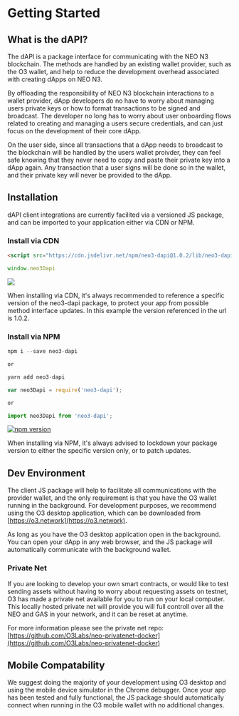# Getting Started

## What is the dAPI?

The dAPI is a package interface for communicating with the NEO N3 blockchain. The methods are handled by an existing wallet provider, such as the O3 wallet, and help to reduce the development overhead associated with creating dApps on NEO N3.

By offloading the responsibility of NEO N3 blockchain interactions to a wallet provider, dApp developers do no have to worry about managing users private keys or how to format transactions to be signed and broadcast. The developer no long has to worry about user onboarding flows related to creating and managing a users secure credentials, and can just focus on the development of their core dApp.

On the user side, since all transactions that a dApp needs to broadcast to the blockchain will be handled by the users wallet proivder, they can feel safe knowing that they never need to copy and paste their private key into a dApp again. Any transaction that a user signs will be done so in the wallet, and their private key will never be provided to the dApp.

## Installation

dAPI client integrations are currently facilited via a versioned JS package, and can be imported to your application either via CDN or NPM.

### Install via CDN

```html
<script src="https://cdn.jsdelivr.net/npm/neo3-dapi@1.0.2/lib/neo3-dapi.min.js"></script>
```
```typescript
window.neo3Dapi
```

[![](https://data.jsdelivr.com/v1/package/npm/neo3-dapi/badge)](https://www.jsdelivr.com/package/npm/neo3-dapi)

When installing via CDN, it's always recommended to reference a specific version of the neo3-dapi package, to protect your app from possible method interface updates. In this example the version referenced in the url is 1.0.2.


### Install via NPM

```typescript
npm i --save neo3-dapi

or

yarn add neo3-dapi
```

```typescript
var neo3Dapi = require('neo3-dapi');

or

import neo3Dapi from 'neo3-dapi';
```

[![npm version](https://badge.fury.io/js/neo3-dapi.svg)](https://badge.fury.io/js/neo3-dapi)

When installing via NPM, it's always advised to lockdown your package version to either the specific version only, or to patch updates.


## Dev Environment

The client JS package will help to facilitate all communications with the provider wallet, and the only requirement is that you have the O3 wallet running in the background. For development purposes, we recommend using the O3 desktop application, which can be downloaded from [https://o3.network](https://o3.network).

As long as you have the O3 desktop application open in the background. You can open your dApp in any web browser, and the JS package will automatically communicate with the background wallet.

### Private Net

If you are looking to develop your own smart contracts, or would like to test sending assets without having to worry about requesting assets on testnet, O3 has made a private net available for you to run on your local computer. This locally hosted private net will provide you will full controll over all the NEO and GAS in your network, and it can be reset at anytime.

For more information please see the private net repo:
[https://github.com/O3Labs/neo-privatenet-docker](https://github.com/O3Labs/neo-privatenet-docker)

## Mobile Compatability

We suggest doing the majority of your development using O3 desktop and using the mobile device simulator in the Chrome debugger. Once your app has been tested and fully functional, the JS package should automatically connect when running in the O3 mobile wallet with no additional changes.
